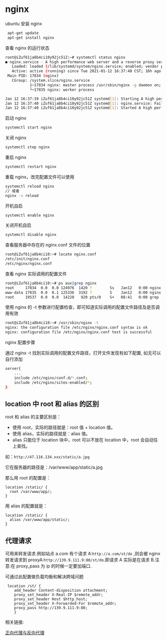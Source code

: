 # nginx

ubuntu 安装 nginx

```bash
 apt-get update
 apt-get install nginx
```

查看 nginx 的运行状态

```bash
root@iZuf61ja8b4ci10y92jc51Z:~# systemctl status nginx
● nginx.service - A high performance web server and a reverse proxy server
   Loaded: loaded (/lib/systemd/system/nginx.service; enabled; vendor preset: enabled)
   Active: active (running) since Tue 2021-01-12 16:37:40 CST; 16h ago
 Main PID: 17834 (nginx)
   CGroup: /system.slice/nginx.service
           ├─17834 nginx: master process /usr/sbin/nginx -g daemon on; master_process on
           └─17835 nginx: worker process

Jan 12 16:37:39 iZuf61ja8b4ci10y92jc51Z systemd[1]: Starting A high performance web server and a reverse proxy server...
Jan 12 16:37:40 iZuf61ja8b4ci10y92jc51Z systemd[1]: nginx.service: Failed to parse PID from file /run/nginx.pid: Invalid argument
Jan 12 16:37:40 iZuf61ja8b4ci10y92jc51Z systemd[1]: Started A high performance web server and a reverse proxy server.
```

启动 nginx

```bash
systemctl start nginx
```

关闭 nginx

```bash
systemctl stop nginx
```

重启 nginx

```bash
systemctl restart nginx
```

重载 nginx，改完配置文件可以使用

```bash
systemctl reload nginx
// 或者
nginx -s reload
```

开机自启

```bash
systemctl enable nginx
```

关闭开机自启

```bash
systemctl disable nginx
```

查看服务器中存在的 nginx.conf 文件的位置

```bash
root@iZuf61ja8b4ci10:~# locate nginx.conf
/etc/init/nginx.conf
/etc/nginx/nginx.conf
```

查看 nginx 实际调用的配置文件

```bash
root@iZuf61ja8b4ci10:~# ps aux|grep nginx
root     17834  0.0  0.0 124976  1420 ?        Ss   Jan12   0:00 nginx: master process /usr/sbin/nginx -g daemon on; master_process on;
www-data 17835  0.0  0.1 125336  3192 ?        S    Jan12   0:00 nginx: worker process
root     19537  0.0  0.0  14220   920 pts/0    S+   08:41   0:00 grep --color=auto nginx
```

使用 nginx 的 -t 参数进行配置检查，即可知道实际调用的配置文件路径及是否调用有效

```bash
root@iZuf61ja8b4ci10:~# /usr/sbin/nginx -t
nginx: the configuration file /etc/nginx/nginx.conf syntax is ok
nginx: configuration file /etc/nginx/nginx.conf test is successful
```

nginx 配置步骤

通过 nginx -t 找到实际调用的配置文件路径，打开文件发现有如下配置,
如无可以自行添加

```bash
server{
    ...
    include /etc/nginx/conf.d/*.conf;
    include /etc/nginx/sites-enabled/*;
}
```

## location 中 root 和 alias 的区别

root 和 alias 的主要区别是：

- 使用 root，实际的路径就是：root 值 + location 值。
- 使用 alias，实际的路径就是：alias 值。
- alias 只能位于 location 块中，root 可以不放在 location 中，root 会自动往上查找。

如：`http://47.116.134.xxx/static/a.jpg`

它在服务器的路径是：/var/www/app/static/a.jpg

那么用 root 的配置是：

```
location /static/ {
  root /var/www/app/;
}
```

用 alias 的配置就是：

```
location /static/ {
  alias /var/www/app/static/;
}
```

## 代理请求

可用来转发请求.例如站点 a.com 有个请求 A:`http://a.com/st/do` ,则会被 nginx 转发请求到 proxyA:`http://139.9.111.9:80/st/do`.即请求 A 实际是在请求 B.注意:在 proxy_pass 为 ip 的时候一定要加端口.

可通过此配置做负载均衡和解决跨域问题

```
 location /st/ {
    add_header Content-disposition attachment;
    proxy_set_header X-Real-IP $remote_addr;
    proxy_set_header Host $http_host;
    proxy_set_header X-Forwarded-For $remote_addr;
    proxy_pass http://139.9.111.9:80;
    }
```

相关链接:

[正向代理与反向代理](https://zhuanlan.zhihu.com/p/69072041)
